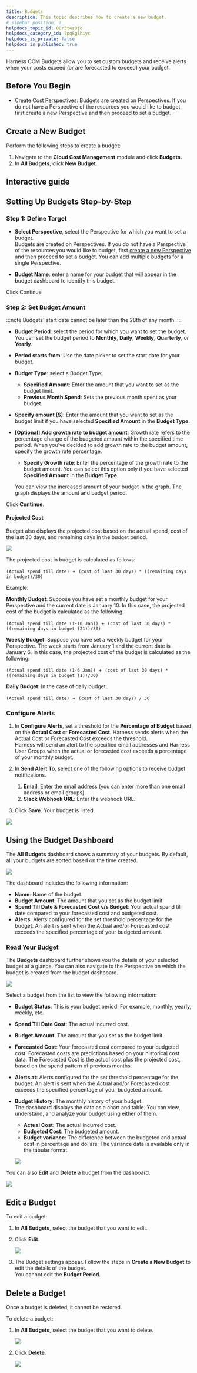 ```yaml
---
title: Budgets
description: This topic describes how to create a new budget.
# sidebar_position: 2
helpdocs_topic_id: 08r3t4z0jo
helpdocs_category_id: lpq8glhiyc
helpdocs_is_private: false
helpdocs_is_published: true
---
```



Harness CCM Budgets allow you to set custom budgets and receive alerts when your costs exceed (or are forecasted to exceed) your budget.


## Before You Begin

* [Create Cost Perspectives](/docs/cloud-cost-management/use-ccm-cost-reporting/ccm-perspectives/creating-a-perspective): Budgets are created on Perspectives. If you do not have a Perspective of the resources you would like to budget, first create a new Perspective and then proceed to set a budget. 

## Create a New Budget



Perform the following steps to create a budget:

1. Navigate to the **Cloud Cost Management** module and click **Budgets.**
2. In **All Budgets**, click **New Budget**.


## Interactive guide

<DocVideo src="https://app.tango.us/app/embed/951ab084-1997-49aa-b854-a532dd972952?skipCover=false&defaultListView=false&skipBranding=false&makeViewOnly=true&hideAuthorAndDetails=true" title="Add AWS Cloud Cost Connector in Harness" />

## Setting Up Budgets Step-by-Step

### Step 1: Define Target

- **Select Perspective**, select the Perspective for which you want to set a budget.  
Budgets are created on Perspectives. If you do not have a Perspective of the resources you would like to budget, first [create a new Perspective](../../3-use-ccm-cost-reporting/1-ccm-perspectives/1-create-cost-perspectives.md) and then proceed to set a budget. You can add multiple budgets for a single Perspective.

- **Budget Name**: enter a name for your budget that will appear in the budget dashboard to identify this budget. 

Click Continue

### Step 2: Set Budget Amount

:::note
Budgets' start date cannot be later than the 28th of any month. 
:::

- **Budget Period**: select the period for which you want to set the budget. You can set the budget period to **Monthly**, **Daily**, **Weekly**, **Quarterly**, or **Yearly**.
- **Period starts from**: Use the date picker to set the start date for your budget.
- **Budget Type**: select a Budget Type:  
	* **Specified Amount**: Enter the amount that you want to set as the budget limit.
	* **Previous Month Spend**: Sets the previous month spent as your budget.

- **Specify amount ($)**: Enter the amount that you want to set as the budget limit if you have selected **Specified Amount** in the **Budget Type**.

- **[Optional] Add growth rate to budget amount**: Growth rate refers to the percentage change of the budgeted amount within the specified time period. When you've decided to add growth rate to the budget amount, specify the growth rate percentage.  
     - **Specify Growth rate**: Enter the percentage of the growth rate to the budget amount. You can select this option only if you have selected **Specified Amount** in the **Budget Type**.  
	  
	You can view the increased amount of your budget in the graph. The graph displays the amount and budget period.
	
Click **Continue**.

#### Projected Cost

Budget also displays the projected cost based on the actual spend, cost of the last 30 days, and remaining days in the budget period.

![](./static/create-a-budget-05.png)

The projected cost in budget is calculated as follows:

`(Actual spend till date)`  +  `(cost of last 30 days) * ((remaining days in budget)/30)`

Example:

**Monthly Budget**: Suppose you have set a monthly budget for your Perspective and the current date is January 10. In this case, the projected cost of the budget is calculated as the following:

`(Actual spend till date (1-10 Jan))`  +  `(cost of last 30 days) * ((remaining days in budget (21))/30)`

**Weekly Budget**: Suppose you have set a weekly budget for your Perspective. The week starts from January 1 and the current date is January 6. In this case, the projected cost of the budget is calculated as the following:

`(Actual spend till date (1-6 Jan))`  +  `(cost of last 30 days) * ((remaining days in budget (1))/30)`

**Daily Budget**: In the case of daily budget:

`(Actual spend till date)`  +  `(cost of last 30 days) / 30`

### Configure Alerts

1. In **Configure Alerts**, set a threshold for the **Percentage of Budget** based on the **Actual Cost** or **Forecasted Cost**. Harness sends alerts when the Actual Cost or Forecasted Cost exceeds the threshold.  
Harness will send an alert to the specified email addresses and Harness User Groups when the actual or forecasted cost exceeds a percentage of your monthly budget.
2. In **Send Alert To**, select one of the following options to receive budget notifications.
	1. **Email**: Enter the email address (you can enter more than one email address or email groups).
	2. **Slack Webhook URL**: Enter the webhook URL.!
   
     [](./static/create-a-budget-06.png)
3. Click **Save**. Your budget is listed.

![](./static/create-a-budget-07.png)

## Using the Budget Dashboard

The **All** **Budgets** dashboard shows a summary of your budgets. By default, all your budgets are sorted based on the time created.

![](./static/create-a-budget-08.png)

The dashboard includes the following information:

* **Name**: Name of the budget.
* **Budget Amount**: The amount that you set as the budget limit.
* **Spend Till Date & Forecasted Cost v/s Budget**: Your actual spend till date compared to your forecasted cost and budgeted cost.
* **Alerts**: Alerts configured for the set threshold percentage for the budget. An alert is sent when the Actual and/or Forecasted cost exceeds the specified percentage of your budgeted amount.

### Read Your Budget

The **Budgets** dashboard further shows you the details of your selected budget at a glance. You can also navigate to the Perspective on which the budget is created from the budget dashboard.

![](./static/create-a-budget-09.png)

Select a budget from the list to view the following information:

* **Budget Status**: This is your budget period. For example, monthly, yearly, weekly, etc.
* **Spend Till Date Cost**: The actual incurred cost.
* **Budget Amount**: The amount that you set as the budget limit.
* **Forecasted Cost**: Your forecasted cost compared to your budgeted cost. Forecasted costs are predictions based on your historical cost data. The Forecasted Cost is the actual cost plus the projected cost, based on the spend pattern of previous months.
* **Alerts at**: Alerts configured for the set threshold percentage for the budget. An alert is sent when the Actual and/or Forecasted cost exceeds the specified percentage of your budgeted amount.
* **Budget History**: The monthly history of your budget. The dashboard displays the data as a chart and table. You can view, understand, and analyze your budget using either of them.
	+ **Actual Cost**: The actual incurred cost.
	+ **Budgeted Cost**: The budgeted amount.
	+ **Budget variance**: The difference between the budgeted and actual cost in percentage and dollars. The variance data is available only in the tabular format.
  
    ![](./static/create-a-budget-10.png)

You can also **Edit** and **Delete** a budget from the dashboard.

![](./static/create-a-budget-11.png)

## Edit a Budget

To edit a budget:

1. In **All Budgets**, select the budget that you want to edit.
2. Click **Edit**.
   
     ![](./static/create-a-budget-12.png)
3. The Budget settings appear. Follow the steps in **Create a New Budget** to edit the details of the budget.  
You cannot edit the **Budget Period**.

## Delete a Budget

Once a budget is deleted, it cannot be restored.

To delete a budget:

1. In **All Budgets**, select the budget that you want to delete.
   
     ![](./static/create-a-budget-13.png)
2. Click **Delete**.
   
     ![](./static/create-a-budget-14.png)

